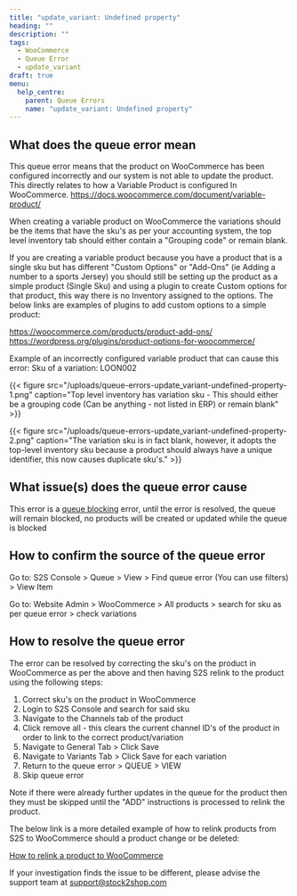 ```yaml
---
title: "update_variant: Undefined property"
heading: ""
description: ""
tags: 
  - WooCommerce
  - Queue Error
  - update_variant
draft: true
menu:
  help_centre:
    parent: Queue Errors
    name: "update_variant: Undefined property"
---
```


## What does the queue error mean

This queue error means that the product on WooCommerce has been configured incorrectly and our system is not able to update the product. This directly relates to how a Variable Product is configured In WooCommerce.
https://docs.woocommerce.com/document/variable-product/

When creating a variable product on WooCommerce the variations should be the items that have the sku's as per your accounting system, the top level inventory tab should either contain a "Grouping code" or remain blank.

If you are creating a variable product because you have a product that is a single sku but has different  "Custom Options" or "Add-Ons" (ie Adding a number to a sports Jersey) you should still be setting up the product as a simple product (Single Sku) and using a plugin to create Custom options for that product, this way there is no Inventory assigned to the options. The below links are examples of plugins to add custom options to a simple product:

https://woocommerce.com/products/product-add-ons/   
https://wordpress.org/plugins/product-options-for-woocommerce/

Example of an incorrectly configured variable product that can cause this error:
Sku of a variation: LOON002

{{< figure src="/uploads/queue-errors-update_variant-undefined-property-1.png" caption="Top level inventory has variation sku - This should either be a grouping code (Can be anything - not listed in ERP) or remain blank" >}}

{{< figure src="/uploads/queue-errors-update_variant-undefined-property-2.png" caption="The variation sku is in fact blank, however, it adopts the top-level inventory sku because a product should always have a unique identifier, this now causes duplicate sku's." >}}

## What issue(s) does the queue error cause

This error is a [queue blocking](/documentation/key-concepts/queue/) error, until the error is resolved, the queue will remain blocked, no products will be created or updated while the queue is blocked 

## How to confirm the source of the queue error

Go to: S2S Console > Queue > View > Find queue error (You can use filters) > View Item

Go to: Website Admin > WooCommerce > All products > search for sku as per queue error > check variations

## How to resolve the queue error

The error can be resolved by correcting the sku's on the product in WooCommerce as per the above and then having S2S relink to the product using the following steps:

1. Correct sku's on the product in WooCommerce
2. Login to S2S Console and search for said sku
3. Navigate to the Channels tab of the product
4. Click remove all - this clears the current channel ID's of the product in order to link to the correct product/variation
5. Navigate to General Tab > Click Save
6. Navigate to Variants Tab > Click Save for each variation
7. Return to the queue error > QUEUE > VIEW
8. Skip queue error

Note if there were already further updates in the queue for the product then they must be skipped until the "ADD" instructions is processed to relink the product.

The below link is a more detailed example of how to relink products from S2S to WooCommerce should a product change or be deleted:

[How to relink a product to WooCommerce](/#)

If your investigation finds the issue to be different, please advise the support team at support@stock2shop.com


